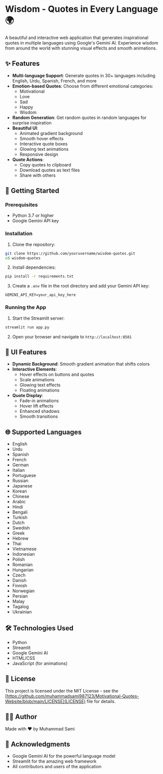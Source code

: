 # Wisdom - Quotes in Every Language 🌍

A beautiful and interactive web application that generates inspirational quotes in multiple languages using Google's Gemini AI. Experience wisdom from around the world with stunning visual effects and smooth animations.

## ✨ Features

- **Multi-language Support**: Generate quotes in 30+ languages including English, Urdu, Spanish, French, and more
- **Emotion-based Quotes**: Choose from different emotional categories:
  - Motivational
  - Love
  - Sad
  - Happy
  - Wisdom
- **Random Generation**: Get random quotes in random languages for surprise inspiration
- **Beautiful UI**:
  - Animated gradient background
  - Smooth hover effects
  - Interactive quote boxes
  - Glowing text animations
  - Responsive design
- **Quote Actions**:
  - Copy quotes to clipboard
  - Download quotes as text files
  - Share with others

## 🚀 Getting Started

### Prerequisites

- Python 3.7 or higher
- Google Gemini API key

### Installation

1. Clone the repository:
```bash
git clone https://github.com/yourusername/wisdom-quotes.git
cd wisdom-quotes
```

2. Install dependencies:
```bash
pip install -r requirements.txt
```

3. Create a `.env` file in the root directory and add your Gemini API key:
```
GEMINI_API_KEY=your_api_key_here
```

### Running the App

1. Start the Streamlit server:
```bash
streamlit run app.py
```

2. Open your browser and navigate to `http://localhost:8501`

## 🎨 UI Features

- **Dynamic Background**: Smooth gradient animation that shifts colors
- **Interactive Elements**:
  - Hover effects on buttons and quotes
  - Scale animations
  - Glowing text effects
  - Floating animations
- **Quote Display**:
  - Fade-in animations
  - Hover lift effects
  - Enhanced shadows
  - Smooth transitions

## 🌐 Supported Languages

- English
- Urdu
- Spanish
- French
- German
- Italian
- Portuguese
- Russian
- Japanese
- Korean
- Chinese
- Arabic
- Hindi
- Bengali
- Turkish
- Dutch
- Swedish
- Greek
- Hebrew
- Thai
- Vietnamese
- Indonesian
- Polish
- Romanian
- Hungarian
- Czech
- Danish
- Finnish
- Norwegian
- Persian
- Malay
- Tagalog
- Ukrainian

## 🛠️ Technologies Used

- Python
- Streamlit
- Google Gemini AI
- HTML/CSS
- JavaScript (for animations)

## 📝 License

This project is licensed under the MIT License - see the [https://github.com/muhammadsami987123/Motivational-Quotes-Website/blob/main/LICENSE](LICENSE) file for details.

## 👨‍💻 Author

Made with ❤️ by Muhammad Sami

## 🙏 Acknowledgments

- Google Gemini AI for the powerful language model
- Streamlit for the amazing web framework
- All contributors and users of the application 
